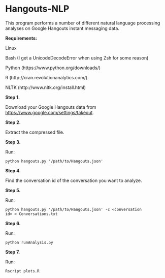 Hangouts-NLP
============

This program performs a number of different natural language processing analyses on Google Hangouts instant messaging data.

<b>Requirements:</b>

<p>Linux</p>
<p>Bash (I get a UnicodeDecodeError when using Zsh for some reason)</p>
<p>Python (https://www.python.org/downloads/)</p>
<p>R (http://cran.revolutionanalytics.com/)</p>
<p>NLTK (http://www.nltk.org/install.html)</p>

<b>Step 1.</b>

Download your Google Hangouts data from https://www.google.com/settings/takeout.

<b>Step 2.</b>

Extract the compressed file.

<b>Step 3.</b>

Run:

<code>python hangouts.py '/path/to/Hangouts.json'</code>

<b>Step 4.</b>

Find the conversation id of the conversation you want to analyze.

<b>Step 5.</b>

Run:

<code>python hangouts.py '/path/to/Hangouts.json' -c &lt;conversation id&gt; > Conversations.txt</code>

<b>Step 6.</b>

Run:

<code>python runAnalysis.py</code>

<b>Step 7.</b>

Run:

<code>Rscript plots.R</code>
